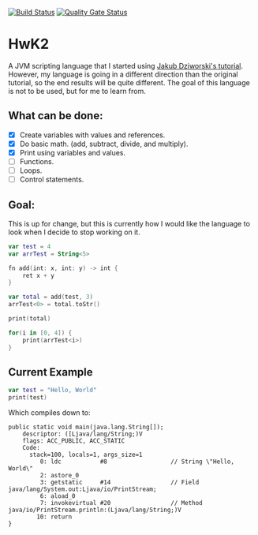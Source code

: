 [![Build Status](https://api.travis-ci.org/JackGoldsworth/HwK2.svg?branch=master)](https://travis-ci.org/JackGoldsworth/HwK2)
[![Quality Gate Status](https://sonarcloud.io/api/project_badges/measure?project=JackGoldsworth_HwK2&metric=alert_status)](https://sonarcloud.io/dashboard?id=JackGoldsworth_HwK2)

# HwK2
A JVM scripting language that I started using [Jakub Dziworski's tutorial](http://jakubdziworski.github.io/enkel/2016/03/10/enkel_first.html). However, my language is going in a different direction than the original tutorial, so the end results will be quite different. The goal of this language is not to be used, but for me to learn from.

## What can be done:
- [x] Create variables with values and references.
- [x] Do basic math. (add, subtract, divide, and multiply).
- [x] Print using variables and values.
- [ ] Functions.
- [ ] Loops.
- [ ] Control statements.

## Goal:
This is up for change, but this is currently how I would like the language to look when I decide to stop working on it.
```kotlin
var test = 4
var arrTest = String<5>

fn add(int: x, int: y) -> int {
    ret x + y
}

var total = add(test, 3)
arrTest<0> = total.toStr()

print(total)

for(i in [0, 4]) {
    print(arrTest<i>)
}
```

## Current Example
```kotlin
var test = "Hello, World"
print(test)
```
Which compiles down to:
```
public static void main(java.lang.String[]);
    descriptor: ([Ljava/lang/String;)V
    flags: ACC_PUBLIC, ACC_STATIC
    Code:
      stack=100, locals=1, args_size=1
         0: ldc           #8                  // String \"Hello, World\"
         2: astore_0
         3: getstatic     #14                 // Field java/lang/System.out:Ljava/io/PrintStream;
         6: aload_0
         7: invokevirtual #20                 // Method java/io/PrintStream.println:(Ljava/lang/String;)V
        10: return
}
```
